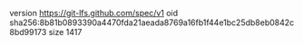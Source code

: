 version https://git-lfs.github.com/spec/v1
oid sha256:8b81b0893390a4470fda21aeada8769a16fb1f44e1bc25db8eb0842c8bd99173
size 1417
